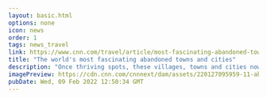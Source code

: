 ```yaml
---
layout: basic.html
options: none
icon: news
order: 1
tags: news_travel
link: https://www.cnn.com/travel/article/most-fascinating-abandoned-towns/index.html
title: "The world's most fascinating abandoned towns and cities"
description: "Once thriving spots, these villages, towns and cities now stand abandoned. Their empty buildings, streets and even cars left for nature to reclaim over the years. "
imagePreview: https://cdn.cnn.com/cnnnext/dam/assets/220127095959-11-abandoned-towns-video-synd-2.jpeg
pubDate: Wed, 09 Feb 2022 12:50:34 GMT
---
```

